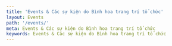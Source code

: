 ```yaml
---
title: 'Events & Các sự kiện do Bình hoa trang trí tổ chức'
layout: Events
path: '/events/'
meta: Events & Các sự kiện do Bình hoa trang trí tổ chức
keywords: Events & Các sự kiện do Bình hoa trang trí tổ chức
---
```

